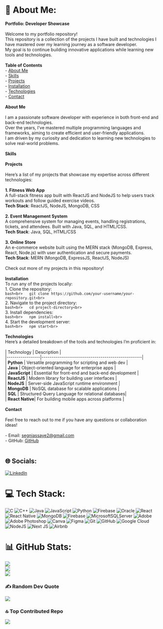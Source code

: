 # 💫 About Me:
 **Portfolio: Developer Showcase**<br><br>Welcome to my portfolio repository!<br>This repository is a collection of the projects I have built and technologies I have mastered over my learning journey as a software developer.<br>My goal is to continue building innovative applications while learning new tools and technologies.<br><br>**Table of Contents**<br>- [About Me](#about-me)<br>- [Skills](#skills)<br>- [Projects](#projects)<br>- [Installation](#installation)<br>- [Technologies](#technologies)<br>- [Contact](#contact)<br><br> **About Me**<br><br>I am a passionate software developer with experience in both front-end and back-end technologies. <br>Over the years, I’ve mastered multiple programming languages and frameworks, aiming to create efficient and user-friendly applications. <br>I am driven by my curiosity and dedication to learning new technologies to solve real-world problems.<br><br>**Skills**<br><br> **Projects**<br><br>Here’s a list of my projects that showcase my expertise across different technologies:<br><br> **1. Fitness Web App**  <br>A full-stack fitness app built with ReactJS and NodeJS to help users track workouts and follow guided exercise videos.  <br>**Tech Stack**: ReactJS, NodeJS, MongoDB, CSS<br><br>**2. Event Management System**  <br>A comprehensive system for managing events, handling registrations, tickets, and attendees. Built with Java, SQL, and HTML/CSS.  <br>**Tech Stack**: Java, SQL, HTML/CSS<br><br>**3. Online Store**  <br>An e-commerce website built using the MERN stack (MongoDB, Express, React, Node.js) with user authentication and secure payments.  <br>**Tech Stack**: MERN (MongoDB, ExpressJS, ReactJS, NodeJS)<br><br>Check out more of my projects in this repository!<br><br>**Installation**<br>To run any of the projects locally:<br>1. Clone the repository:<br>   ```bash<br>   git clone https://github.com/your-username/your-repository.git<br>   ```<br>2. Navigate to the project directory:<br>   ```bash<br>   cd project-directory<br>   ```<br>3. Install dependencies:<br>   ```bash<br>   npm install<br>   ```<br>4. Start the development server:<br>   ```bash<br>   npm start<br>   ```<br><br>**Technologies**<br>Here’s a detailed breakdown of the tools and technologies I’m proficient in:<br><br>| Technology      | Description                                       |<br>|-----------------|---------------------------------------------------|<br>| **Python**      | Versatile programming for scripting and web dev   |<br>| **Java**        | Object-oriented language for enterprise apps      |<br>| **JavaScript**  | Essential for front-end and back-end development  |<br>| **ReactJS**     | Modern library for building user interfaces       |<br>| **NodeJS**      | Server-side JavaScript runtime environment        |<br>| **MongoDB**     | NoSQL database for scalable applications          |<br>| **SQL**         | Structured Query Language for relational databases|<br>| **React Native**| For building mobile apps across platforms         |<br><br>**Contact**<br><br>Feel free to reach out to me if you have any questions or collaboration ideas!<br><br>- Email: segniassaye2@gmail.com<br>- GitHub: [GitHub](https://github.com/Segniko)<br><br>


## 🌐 Socials:
[![LinkedIn](https://img.shields.io/badge/LinkedIn-%230077B5.svg?logo=linkedin&logoColor=white)](https://linkedin.com/in/https://www.linkedin.com/in/segni-assaye-38055a283/) 

# 💻 Tech Stack:
![C](https://img.shields.io/badge/c-%2300599C.svg?style=for-the-badge&logo=c&logoColor=white) ![C++](https://img.shields.io/badge/c++-%2300599C.svg?style=for-the-badge&logo=c%2B%2B&logoColor=white) ![Java](https://img.shields.io/badge/java-%23ED8B00.svg?style=for-the-badge&logo=openjdk&logoColor=white) ![JavaScript](https://img.shields.io/badge/javascript-%23323330.svg?style=for-the-badge&logo=javascript&logoColor=%23F7DF1E) ![Python](https://img.shields.io/badge/python-3670A0?style=for-the-badge&logo=python&logoColor=ffdd54) ![Firebase](https://img.shields.io/badge/firebase-%23039BE5.svg?style=for-the-badge&logo=firebase) ![Oracle](https://img.shields.io/badge/Oracle-F80000?style=for-the-badge&logo=oracle&logoColor=white) ![React](https://img.shields.io/badge/react-%2320232a.svg?style=for-the-badge&logo=react&logoColor=%2361DAFB) ![React Native](https://img.shields.io/badge/react_native-%2320232a.svg?style=for-the-badge&logo=react&logoColor=%2361DAFB) ![MongoDB](https://img.shields.io/badge/MongoDB-%234ea94b.svg?style=for-the-badge&logo=mongodb&logoColor=white) ![Firebase](https://img.shields.io/badge/firebase-a08021?style=for-the-badge&logo=firebase&logoColor=ffcd34) ![MicrosoftSQLServer](https://img.shields.io/badge/Microsoft%20SQL%20Server-CC2927?style=for-the-badge&logo=microsoft%20sql%20server&logoColor=white) ![Adobe](https://img.shields.io/badge/adobe-%23FF0000.svg?style=for-the-badge&logo=adobe&logoColor=white) ![Adobe Photoshop](https://img.shields.io/badge/adobe%20photoshop-%2331A8FF.svg?style=for-the-badge&logo=adobe%20photoshop&logoColor=white) ![Canva](https://img.shields.io/badge/Canva-%2300C4CC.svg?style=for-the-badge&logo=Canva&logoColor=white) ![Figma](https://img.shields.io/badge/figma-%23F24E1E.svg?style=for-the-badge&logo=figma&logoColor=white) ![Git](https://img.shields.io/badge/git-%23F05033.svg?style=for-the-badge&logo=git&logoColor=white) ![GitHub](https://img.shields.io/badge/github-%23121011.svg?style=for-the-badge&logo=github&logoColor=white) ![Google Cloud](https://img.shields.io/badge/GoogleCloud-%234285F4.svg?style=for-the-badge&logo=google-cloud&logoColor=white) ![NodeJS](https://img.shields.io/badge/node.js-6DA55F?style=for-the-badge&logo=node.js&logoColor=white) ![Next JS](https://img.shields.io/badge/Next-black?style=for-the-badge&logo=next.js&logoColor=white) ![Airbnb](https://img.shields.io/badge/Airbnb-%23ff5a5f.svg?style=for-the-badge&logo=Airbnb&logoColor=white)
# 📊 GitHub Stats:
![](https://github-readme-stats.vercel.app/api?username=Segniko&theme=dark&hide_border=false&include_all_commits=false&count_private=false)<br/>
![](https://github-readme-streak-stats.herokuapp.com/?user=Segniko&theme=dark&hide_border=false)<br/>
![](https://github-readme-stats.vercel.app/api/top-langs/?username=Segniko&theme=dark&hide_border=false&include_all_commits=false&count_private=false&layout=compact)

### ✍️ Random Dev Quote
![](https://quotes-github-readme.vercel.app/api?type=horizontal&theme=radical)

### 🔝 Top Contributed Repo
![](https://github-contributor-stats.vercel.app/api?username=Segniko&limit=5&theme=dark&combine_all_yearly_contributions=true)
